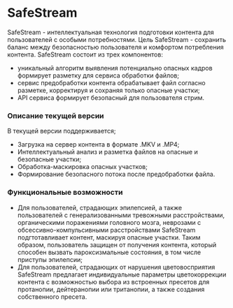# SafeStream
SafeStream - интеллектуальная технология подготовки контента для пользователей с особыми потребностями.  Цель SafeStream - сохранить баланс между безопасностью пользователя и комфортом потребления контента. SafeStream состоит из трех компонентов:
- уникальный алгоритм выявления потенциально опасных кадров формирует разметку для сервиса обработки файлов;
- сервис предобработки контента обрабатывает файл согласно разметке, корректируя и сохраняя только опасные участки;
- API сервиса формирует безопасный для пользователя стрим.

### Описание текущей версии
В текущей версии поддерживается;
- Загрузка на сервер контента в формате .MKV и .MP4;
- Интеллектуальный анализ и разметка файлов на опасные и безопасные участки;
- Обработка-маскировка опасных участков;
- Формирование безопасного потока после предобработки файла.

### Функциональные возможности
- Для пользователей, страдающих эпилепсией, а также пользователей с генерализованными тревожными расстройствами, органическими поражениями головного мозга,  неврозами с обсессивно-компульсивными расстройствами SafeStream подгтотавливает контент, маскируя опасные участки. Таким образом, пользователь защищен от получения контента, который способен вызвать пароксизмальные состояния, в том числе приступы эпилепсии;
- Для пользователей, страдающих от нарушения цветовосприятия SafeStream предлагает индивидуальные параметры цветокоррекции контента с возможностью выбора из встроенных пресетов для протанопии, дейтеранопии или тританопии, а также создания собственного пресета.
